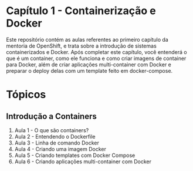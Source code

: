 # Capítulo 1 - Containerização e Docker
Este repositório contém as aulas referentes ao primeiro capítulo da mentoria de OpenShift, e trata sobre a introdução de sistemas containerizados e Docker. Após completar este capítulo, você entenderá o que é um container, como ele funciona e como criar imagens de container para Docker, além de criar aplicações multi-container com Docker e preparar o deploy delas com um template feito em docker-compose.

# Tópicos
## Introdução a Containers
1. Aula 1 - O que são containers?
2. Aula 2 - Entendendo o Dockerfile
3. Aula 3 - Linha de comando Docker
4. Aula 4 - Criando uma imagem Docker
5. Aula 5 - Criando templates com Docker Compose
6. Aula 6 - Criando aplicações multi-container com Docker
